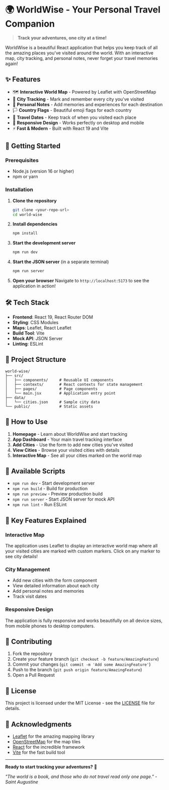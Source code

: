 # 🌍 WorldWise - Your Personal Travel Companion

> **Track your adventures, one city at a time!**

WorldWise is a beautiful React application that helps you keep track of all the amazing places you've visited around the world. With an interactive map, city tracking, and personal notes, never forget your travel memories again!

## ✨ Features

-   🗺️ **Interactive World Map** - Powered by Leaflet with OpenStreetMap
-   📍 **City Tracking** - Mark and remember every city you've visited
-   📝 **Personal Notes** - Add memories and experiences for each destination
-   🏳️ **Country Flags** - Beautiful emoji flags for each country
-   📅 **Travel Dates** - Keep track of when you visited each place
-   📱 **Responsive Design** - Works perfectly on desktop and mobile
-   ⚡ **Fast & Modern** - Built with React 19 and Vite

## 🚀 Getting Started

### Prerequisites

-   Node.js (version 16 or higher)
-   npm or yarn

### Installation

1. **Clone the repository**

    ```bash
    git clone <your-repo-url>
    cd world-wise
    ```

2. **Install dependencies**

    ```bash
    npm install
    ```

3. **Start the development server**

    ```bash
    npm run dev
    ```

4. **Start the JSON server** (in a separate terminal)

    ```bash
    npm run server
    ```

5. **Open your browser**
   Navigate to `http://localhost:5173` to see the application in action!

## 🛠️ Tech Stack

-   **Frontend**: React 19, React Router DOM
-   **Styling**: CSS Modules
-   **Maps**: Leaflet, React Leaflet
-   **Build Tool**: Vite
-   **Mock API**: JSON Server
-   **Linting**: ESLint

## 📁 Project Structure

```
world-wise/
├── src/
│   ├── components/     # Reusable UI components
│   ├── contexts/       # React contexts for state management
│   ├── pages/          # Page components
│   └── main.jsx        # Application entry point
├── data/
│   └── cities.json     # Sample city data
└── public/             # Static assets
```

## 🎯 How to Use

1. **Homepage** - Learn about WorldWise and start tracking
2. **App Dashboard** - Your main travel tracking interface
3. **Add Cities** - Use the form to add new cities you've visited
4. **View Cities** - Browse your visited cities with details
5. **Interactive Map** - See all your cities marked on the world map

## 🔧 Available Scripts

-   `npm run dev` - Start development server
-   `npm run build` - Build for production
-   `npm run preview` - Preview production build
-   `npm run server` - Start JSON server for mock API
-   `npm run lint` - Run ESLint

## 🌟 Key Features Explained

### Interactive Map

The application uses Leaflet to display an interactive world map where all your visited cities are marked with custom markers. Click on any marker to see city details!

### City Management

-   Add new cities with the form component
-   View detailed information about each city
-   Add personal notes and memories
-   Track visit dates

### Responsive Design

The application is fully responsive and works beautifully on all device sizes, from mobile phones to desktop computers.

## 🤝 Contributing

1. Fork the repository
2. Create your feature branch (`git checkout -b feature/AmazingFeature`)
3. Commit your changes (`git commit -m 'Add some AmazingFeature'`)
4. Push to the branch (`git push origin feature/AmazingFeature`)
5. Open a Pull Request

## 📝 License

This project is licensed under the MIT License - see the [LICENSE](LICENSE) file for details.

## 🙏 Acknowledgments

-   [Leaflet](https://leafletjs.com/) for the amazing mapping library
-   [OpenStreetMap](https://www.openstreetmap.org/) for the map tiles
-   [React](https://reactjs.org/) for the incredible framework
-   [Vite](https://vitejs.dev/) for the fast build tool

---

**Ready to start tracking your adventures?** 🚀

_"The world is a book, and those who do not travel read only one page." - Saint Augustine_
